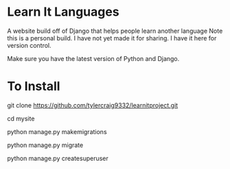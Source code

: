 # Learn It Languages
A website build off of Django that helps people learn another language
Note this is a personal build. I have not yet made it for sharing. I have it here for version control.


Make sure you have the latest version of Python and Django.


# To Install

git clone https://github.com/tylercraig9332/learnitproject.git

cd mysite

python manage.py makemigrations

python manage.py migrate

python manage.py createsuperuser

